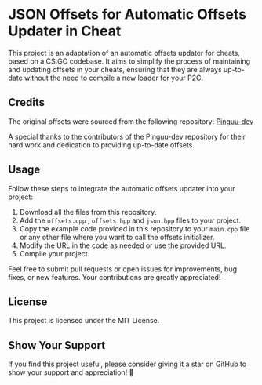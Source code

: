 # JSON Offsets for Automatic Offsets Updater in Cheat

This project is an adaptation of an automatic offsets updater for cheats, based on a CS:GO codebase. It aims to simplify the process of maintaining and updating offsets in your cheats, ensuring that they are always up-to-date without the need to compile a new loader for your P2C.

## Credits

The original offsets were sourced from the following repository: [Pinguu-dev](https://github.com/Pinguu-dev/)

A special thanks to the contributors of the Pinguu-dev repository for their hard work and dedication to providing up-to-date offsets.

## Usage

Follow these steps to integrate the automatic offsets updater into your project:

1. Download all the files from this repository.
2. Add the `offsets.cpp` , `offsets.hpp` and `json.hpp` files to your project.
3. Copy the example code provided in this repository to your `main.cpp` file or any other file where you want to call the offsets initializer.
4. Modify the URL in the code as needed or use the provided URL.
5. Compile your project.

Feel free to submit pull requests or open issues for improvements, bug fixes, or new features. Your contributions are greatly appreciated!

## License

This project is licensed under the MIT License.

## Show Your Support

If you find this project useful, please consider giving it a star on GitHub to show your support and appreciation! 🌟
